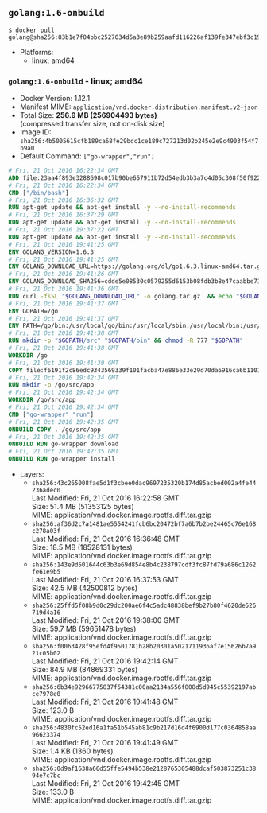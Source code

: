 ## `golang:1.6-onbuild`

```console
$ docker pull golang@sha256:83b1e7f04bbc2527034d5a3e89b259aafd116226af139fe347ebf3c19b19c906
```

-	Platforms:
	-	linux; amd64

### `golang:1.6-onbuild` - linux; amd64

-	Docker Version: 1.12.1
-	Manifest MIME: `application/vnd.docker.distribution.manifest.v2+json`
-	Total Size: **256.9 MB (256904493 bytes)**  
	(compressed transfer size, not on-disk size)
-	Image ID: `sha256:4b5005615cfb189ca68fe29bdc1ce189c727213d02b245e2e9c4903f54f7b9a0`
-	Default Command: `["go-wrapper","run"]`

```dockerfile
# Fri, 21 Oct 2016 16:22:34 GMT
ADD file:23aa4f893e3288698c017b90be657911b72d54edb3b3a7c4d05c308f50f9228f in / 
# Fri, 21 Oct 2016 16:22:34 GMT
CMD ["/bin/bash"]
# Fri, 21 Oct 2016 16:36:32 GMT
RUN apt-get update && apt-get install -y --no-install-recommends 		ca-certificates 		curl 		wget 	&& rm -rf /var/lib/apt/lists/*
# Fri, 21 Oct 2016 16:37:29 GMT
RUN apt-get update && apt-get install -y --no-install-recommends 		bzr 		git 		mercurial 		openssh-client 		subversion 				procps 	&& rm -rf /var/lib/apt/lists/*
# Fri, 21 Oct 2016 19:37:22 GMT
RUN apt-get update && apt-get install -y --no-install-recommends 		g++ 		gcc 		libc6-dev 		make 		pkg-config 	&& rm -rf /var/lib/apt/lists/*
# Fri, 21 Oct 2016 19:41:25 GMT
ENV GOLANG_VERSION=1.6.3
# Fri, 21 Oct 2016 19:41:25 GMT
ENV GOLANG_DOWNLOAD_URL=https://golang.org/dl/go1.6.3.linux-amd64.tar.gz
# Fri, 21 Oct 2016 19:41:26 GMT
ENV GOLANG_DOWNLOAD_SHA256=cdde5e08530c0579255d6153b08fdb3b8e47caabbe717bc7bcd7561275a87aeb
# Fri, 21 Oct 2016 19:41:36 GMT
RUN curl -fsSL "$GOLANG_DOWNLOAD_URL" -o golang.tar.gz 	&& echo "$GOLANG_DOWNLOAD_SHA256  golang.tar.gz" | sha256sum -c - 	&& tar -C /usr/local -xzf golang.tar.gz 	&& rm golang.tar.gz
# Fri, 21 Oct 2016 19:41:37 GMT
ENV GOPATH=/go
# Fri, 21 Oct 2016 19:41:37 GMT
ENV PATH=/go/bin:/usr/local/go/bin:/usr/local/sbin:/usr/local/bin:/usr/sbin:/usr/bin:/sbin:/bin
# Fri, 21 Oct 2016 19:41:38 GMT
RUN mkdir -p "$GOPATH/src" "$GOPATH/bin" && chmod -R 777 "$GOPATH"
# Fri, 21 Oct 2016 19:41:38 GMT
WORKDIR /go
# Fri, 21 Oct 2016 19:41:39 GMT
COPY file:f6191f2c86edc9343569339f101facba47e886e33e29d70da6916ca6b1101a53 in /usr/local/bin/ 
# Fri, 21 Oct 2016 19:42:34 GMT
RUN mkdir -p /go/src/app
# Fri, 21 Oct 2016 19:42:34 GMT
WORKDIR /go/src/app
# Fri, 21 Oct 2016 19:42:34 GMT
CMD ["go-wrapper" "run"]
# Fri, 21 Oct 2016 19:42:35 GMT
ONBUILD COPY . /go/src/app
# Fri, 21 Oct 2016 19:42:35 GMT
ONBUILD RUN go-wrapper download
# Fri, 21 Oct 2016 19:42:35 GMT
ONBUILD RUN go-wrapper install
```

-	Layers:
	-	`sha256:43c265008fae5d1f3cbee0dac9697235320b174d85acbed002a4fe44236adec0`  
		Last Modified: Fri, 21 Oct 2016 16:22:58 GMT  
		Size: 51.4 MB (51353125 bytes)  
		MIME: application/vnd.docker.image.rootfs.diff.tar.gzip
	-	`sha256:af36d2c7a1481ae5554241fcb6bc20472bf7a6b7b2be24465c76e168c278a03f`  
		Last Modified: Fri, 21 Oct 2016 16:36:48 GMT  
		Size: 18.5 MB (18528131 bytes)  
		MIME: application/vnd.docker.image.rootfs.diff.tar.gzip
	-	`sha256:143e9d501644c63b3e69d854e8b4c238797cdf3fc87fd79a686c1262fe61e9b5`  
		Last Modified: Fri, 21 Oct 2016 16:37:53 GMT  
		Size: 42.5 MB (42500812 bytes)  
		MIME: application/vnd.docker.image.rootfs.diff.tar.gzip
	-	`sha256:25ffd5f08b9d0c29dc200ae6f4c5adc48838bef9b27b80f4620de526719d4a16`  
		Last Modified: Fri, 21 Oct 2016 19:38:00 GMT  
		Size: 59.7 MB (59651478 bytes)  
		MIME: application/vnd.docker.image.rootfs.diff.tar.gzip
	-	`sha256:f0063428f95efd4f9501781b28b20301a5021711936af7e15626b7a921c05b02`  
		Last Modified: Fri, 21 Oct 2016 19:42:14 GMT  
		Size: 84.9 MB (84869331 bytes)  
		MIME: application/vnd.docker.image.rootfs.diff.tar.gzip
	-	`sha256:6b34e92966775837f54381c00aa2134a556f808d5d945c55392197abce7978e0`  
		Last Modified: Fri, 21 Oct 2016 19:41:48 GMT  
		Size: 123.0 B  
		MIME: application/vnd.docker.image.rootfs.diff.tar.gzip
	-	`sha256:4830fc52ed16a1fa51b545ab81c9b217d16d4f6900d177c0364858aa96623374`  
		Last Modified: Fri, 21 Oct 2016 19:41:49 GMT  
		Size: 1.4 KB (1360 bytes)  
		MIME: application/vnd.docker.image.rootfs.diff.tar.gzip
	-	`sha256:0d9af1638a66d55ffe5494b538e2128765305488dcaf503873251c3894e7c7bc`  
		Last Modified: Fri, 21 Oct 2016 19:42:45 GMT  
		Size: 133.0 B  
		MIME: application/vnd.docker.image.rootfs.diff.tar.gzip
